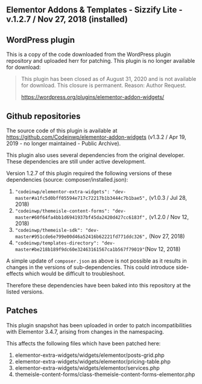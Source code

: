 ## Elementor Addons & Templates - Sizzify Lite - v.1.2.7 / Nov 27, 2018 (installed)

## WordPress plugin

This is a copy of the code downloaded from the WordPress plugin repository and uploaded herr for patching. This plugin is no longer available for download:

> This plugin has been closed as of August 31, 2020 and is not available for download. This closure is permanent. Reason: Author Request.
>
> https://wordpress.org/plugins/elementor-addon-widgets/

## Github repositories

The source code of this plugin is available at https://github.com/Codeinwp/elementor-addon-widgets (v1.3.2 / Apr 19, 2019 - no longer maintained - Public Archive).

This plugin also uses several dependencies from the original developer. These dependencies are still under active development.

Version 1.2.7 of this plugin required the following versions of these dependencies (source: composer/installed.json):

1. `"codeinwp/elementor-extra-widgets": "dev-master#a1fc5d0bff05594e717c72217b1b3444c7b1bae5",` (v1.0.3 / Jul 28, 2018) 
2. `"codeinwp/themeisle-content-forms": "dev-master#60f64fa4bb1d6941937bf45da2420d427cc6183f",` (v1.2.0 / Nov 12, 2018)
3. `"codeinwp/themeisle-sdk": "dev-master#951cde6e799e00d46a52416b62221fd771ddc326",` (Nov 27, 2018)
4. `"codeinwp/templates-directory": "dev-master#be218b189f9dc60e32463161567ca1b567f79019"`(Nov 12, 2018)

A simple update of `composer.json` as above is not possible as it results in changes in the versions of sub-dependencies. This could introduce side-effects which would be difficult to troubleshoot.

Therefore these dependencies have been baked into this repository at the listed versions.

## Patches

This plugin snapshot has been uploaded in order to patch incompatibilities with Elementor 3.4.7, arising from changes in the namespacing.

This affects the following files which have been patched here:

1. elementor-extra-widgets/widgets/elementor/posts-grid.php
1. elementor-extra-widgets/widgets/elementor/pricing-table.php
1. elementor-extra-widgets/widgets/elementor/services.php
1. themeisle-content-forms/class-themeisle-content-forms-elementor.php
